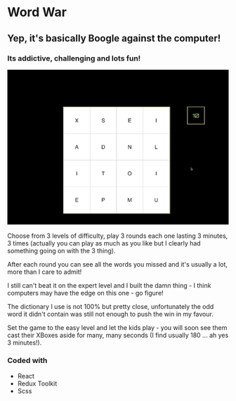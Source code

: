 # Word War

## Yep, it's basically Boogle against the computer! 
### Its addictive, challenging and lots fun!

![](wordwar.gif)

Choose from 3 levels of difficulty, play 3 rounds each one lasting 3 minutes, 3 times (actually you can play as much as you like but I clearly had something going on with the 3 thing).

After each round you can see all the words you missed and it's usually a lot, more than I care to admit!

I still can't beat it on the expert level and I built the damn thing - I think computers may have the edge on this one - go figure!

The dictionary I use is not 100% but pretty close, unfortunately the odd word it didn't contain was still not enough to push the win in my favour.

Set the game to the easy level and let the kids play - you will soon see them cast their XBoxes aside for many, many seconds (I find usually 180 ... ah yes 3 minutes!).

### Coded with

 - React
 - Redux Toolkit
 - Scss
